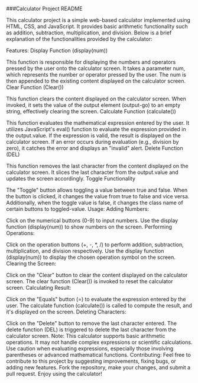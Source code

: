 ###Calculator Project README

This calculator project is a simple web-based calculator implemented using HTML, CSS, and JavaScript. It provides basic arithmetic functionality such as addition, subtraction, multiplication, and division. Below is a brief explanation of the functionalities provided by the calculator:

Features:
Display Function (display(num))

This function is responsible for displaying the numbers and operators pressed by the user onto the calculator screen.
It takes a parameter num, which represents the number or operator pressed by the user.
The num is then appended to the existing content displayed on the calculator screen.
Clear Function (Clear())

This function clears the content displayed on the calculator screen.
When invoked, it sets the value of the output element (output-go) to an empty string, effectively clearing the screen.
Calculate Function (calculate())

This function evaluates the mathematical expression entered by the user.
It utilizes JavaScript's eval() function to evaluate the expression provided in the output.value.
If the expression is valid, the result is displayed on the calculator screen.
If an error occurs during evaluation (e.g., division by zero), it catches the error and displays an "invalid" alert.
Delete Function (DEL)

This function removes the last character from the content displayed on the calculator screen.
It slices the last character from the output.value and updates the screen accordingly.
Toggle Functionality

The "Toggle" button allows toggling a value between true and false.
When the button is clicked, it changes the value from true to false and vice versa.
Additionally, when the toggle value is false, it changes the class name of certain buttons to toggled-value.
Usage:
Adding Numbers:

Click on the numerical buttons (0-9) to input numbers.
Use the display function (display(num)) to show numbers on the screen.
Performing Operations:

Click on the operation buttons (+, -, \*, /) to perform addition, subtraction, multiplication, and division respectively.
Use the display function (display(num)) to display the chosen operation symbol on the screen.
Clearing the Screen:

Click on the "Clear" button to clear the content displayed on the calculator screen.
The clear function (Clear()) is invoked to reset the calculator screen.
Calculating Result:

Click on the "Equals" button (=) to evaluate the expression entered by the user.
The calculate function (calculate()) is called to compute the result, and it's displayed on the screen.
Deleting Characters:

Click on the "Delete" button to remove the last character entered.
The delete function (DEL) is triggered to delete the last character from the calculator screen.
Note:
This calculator supports basic arithmetic operations.
It may not handle complex expressions or scientific calculations.
Use caution when evaluating expressions, especially those involving parentheses or advanced mathematical functions.
Contributing:
Feel free to contribute to this project by suggesting improvements, fixing bugs, or adding new features.
Fork the repository, make your changes, and submit a pull request.
Enjoy using the calculator!
